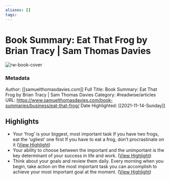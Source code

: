 ```yaml
---
aliases: []
tags:
---
```

# Book Summary: Eat That Frog by Brian Tracy | Sam Thomas Davies

![rw-book-cover](https://readwise-assets.s3.amazonaws.com/static/images/article0.00998d930354.png)
### Metadata
Author: [[samuelthomasdavies.com]]
Full Title: Book Summary: Eat That Frog by Brian Tracy | Sam Thomas Davies
Category: #readwise/articles
URL: https://www.samuelthomasdavies.com/book-summaries/business/eat-that-frog/
Date Highlighted: [[2021-11-14-Sunday]]

## Highlights
- Your ‘frog’ is your biggest, most important task
  If you have two frogs, eat the ‘ugliest’ one first
  If you have to eat a frog, don’t procrastinate on it ([View Highlight](https://instapaper.com/read/1460169887/17983150))
- Your ability to choose between the important and the unimportant is the key determinant of your success in life and work. ([View Highlight](https://instapaper.com/read/1460169887/17983151))
- Think about your goals and review them daily. Every morning when you begin, take action on the most important task you can accomplish to achieve your most important goal at the moment. ([View Highlight](https://instapaper.com/read/1460169887/17983159))

